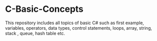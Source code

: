 # C-Basic-Concepts
This repository includes all topics of basic C# such as first example, variables, operators, data types, control statements, loops, array, string, stack , queue,  hash table etc.
